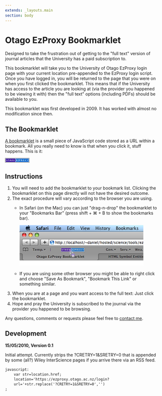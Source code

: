 ```yaml
---
extends: _layouts.main
section: body
---
```


# Otago EzProxy Bookmarklet

Designed to take the frustration out of getting to the "full text" version of journal articles that the University has a paid subscription to.

This bookmarklet will take you to the University of Otago EzProxy login page with your current location pre-appended to the EzProxy login script. Once you have logged in, you will be returned to the page that you were on when you first clicked the bookmarklet. This means that if the University has access to the article you are looking at (via the provider you happened to be viewing it with) then the "full text" options (including PDFs) should be available to you.

This bookmarklet was first developed in 2009. It has worked with almost no modification since then.

## The Bookmarklet

[A bookmarklet](http://www.google.co.nz/search?q=define:Bookmarklet) is a small piece of JavaScript code stored as a URL within a bookmark. All you really need to know is that when you click it, stuff happens. This is it:

<a href="javascript:var%20str=location.href;location='https://ezproxy.otago.ac.nz/login?url='+str.replace('?CRETRY=1&SRETRY=0','');"><img src="./otago_ezproxy.png" alt="Otago EzProxy" /></a>

## Instructions

1.  You will need to add the bookmarklet to your bookmark list. Clicking
    the bookmarklet on this page directly will not have the desired
    outcome.
2.  The exact procedure will vary according to the browser you are
    using.
    -   In Safari (on the Mac) you can just "drag-n-drop" the
        bookmarklet to your "Bookmarks Bar" (press shift + ⌘ + B to show
        the bookmarks bar).

        ![Draging-and-droping in Safari](./safari_howto.png)

    -   If you are using some other browser you might be able to right
        click and choose "Save As Bookmark", "Bookmark This Link" or
        something similar.
3.  When you are at a page and you want access to the full text: Just
    click the bookmarklet.
4.  Hope and pray the University is subscribed to the journal via the
    provider you happened to be browsing.

Any questions, comments or requests please feel free to [contact
me](/contact).

## Development

**15/05/2010, Version 0.1**

Initial attempt. Currently strips the ?CRETRY=1&SRETRY=0 that is
appended by some (all?) Wiley InterScience pages if you arrive there via
an RSS feed.

    javascript:
        var str=location.href;
        location='https://ezproxy.otago.ac.nz/login?
        url='+str.replace('?CRETRY=1&SRETRY=0','')
    ;
